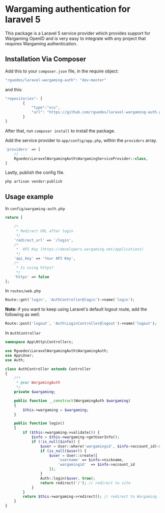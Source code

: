# Wargaming authentication for laravel 5

This package is a Laravel 5 service provider which provides support for Wargaming OpenID and is very easy to integrate with any project that requires Wargaming authentication.

## Installation Via Composer
Add this to your `composer.json` file, in the require object:

```javascript
"rguedes/laravel-wargaming-auth": "dev-master"
```
and this:
```javascript
"repositories": [
        {
            "type":"vcs",
            "url": "https://github.com/rguedes/laravel-wargaming-auth.git"
        }
]
```

After that, run `composer install` to install the package.

Add the service provider to `app/config/app.php`, within the `providers` array.

```php
'providers' => [
	// ...
	Rguedes\LaravelWargamingAuth\WargamingServiceProvider::class,
]
```

Lastly, publish the config file.

```
php artisan vendor:publish
```
## Usage example
In `config/wargaming-auth.php`
```php
return [

    /*
     * Redirect URL after login
     */
    'redirect_url' => '/login',
    /*
     *  API Key (https://developers.wargaming.net/applications)
     */
    'api_key' => 'Your API Key',
    /*
     * Is using https?
     */
    'https' => false
];

```
In `routes/web.php`
```php
Route::get('login', 'AuthController@login')->name('login');
```
**Note:** if you want to keep using Laravel's default logout route, add the following as well:
```php
Route::post('logout', 'Auth\LoginController@logout')->name('logout');
```
In `AuthController`
```php
namespace App\Http\Controllers;

use Rguedes\LaravelWargamingAuth\WargamingAuth;
use App\User;
use Auth;

class AuthController extends Controller
{
    /**
     * @var WargamingAuth
     */
    private $wargaming;

    public function __construct(WargamingAuth $wargaming)
    {
        $this->wargaming = $wargaming;
    }

    public function login()
    {
        if ($this->wargaming->validate()) {
            $info = $this->wargaming->getUserInfo();
            if (!is_null($info)) {
                $user = User::where('wargamingid', $info->account_id)->first();
                if (is_null($user)) {
                    $user = User::create([
                        'username' => $info->nickname,
                        'wargamingid'  => $info->account_id
                    ]);
                }
            	Auth::login($user, true);
            	return redirect('/'); // redirect to site
            }
        }
        return $this->wargaming->redirect(); // redirect to Wargaming login page
    }
}

```
